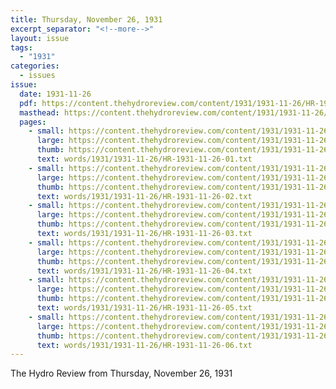 ```yaml
---
title: Thursday, November 26, 1931
excerpt_separator: "<!--more-->"
layout: issue
tags:
  - "1931"
categories:
  - issues
issue:
  date: 1931-11-26
  pdf: https://content.thehydroreview.com/content/1931/1931-11-26/HR-1931-11-26.pdf
  masthead: https://content.thehydroreview.com/content/1931/1931-11-26/masthead/HR-1931-11-26.jpg
  pages:
    - small: https://content.thehydroreview.com/content/1931/1931-11-26/small/HR-1931-11-26-01.jpg
      large: https://content.thehydroreview.com/content/1931/1931-11-26/large/HR-1931-11-26-01.jpg
      thumb: https://content.thehydroreview.com/content/1931/1931-11-26/thumbnails/HR-1931-11-26-01.jpg
      text: words/1931/1931-11-26/HR-1931-11-26-01.txt
    - small: https://content.thehydroreview.com/content/1931/1931-11-26/small/HR-1931-11-26-02.jpg
      large: https://content.thehydroreview.com/content/1931/1931-11-26/large/HR-1931-11-26-02.jpg
      thumb: https://content.thehydroreview.com/content/1931/1931-11-26/thumbnails/HR-1931-11-26-02.jpg
      text: words/1931/1931-11-26/HR-1931-11-26-02.txt
    - small: https://content.thehydroreview.com/content/1931/1931-11-26/small/HR-1931-11-26-03.jpg
      large: https://content.thehydroreview.com/content/1931/1931-11-26/large/HR-1931-11-26-03.jpg
      thumb: https://content.thehydroreview.com/content/1931/1931-11-26/thumbnails/HR-1931-11-26-03.jpg
      text: words/1931/1931-11-26/HR-1931-11-26-03.txt
    - small: https://content.thehydroreview.com/content/1931/1931-11-26/small/HR-1931-11-26-04.jpg
      large: https://content.thehydroreview.com/content/1931/1931-11-26/large/HR-1931-11-26-04.jpg
      thumb: https://content.thehydroreview.com/content/1931/1931-11-26/thumbnails/HR-1931-11-26-04.jpg
      text: words/1931/1931-11-26/HR-1931-11-26-04.txt
    - small: https://content.thehydroreview.com/content/1931/1931-11-26/small/HR-1931-11-26-05.jpg
      large: https://content.thehydroreview.com/content/1931/1931-11-26/large/HR-1931-11-26-05.jpg
      thumb: https://content.thehydroreview.com/content/1931/1931-11-26/thumbnails/HR-1931-11-26-05.jpg
      text: words/1931/1931-11-26/HR-1931-11-26-05.txt
    - small: https://content.thehydroreview.com/content/1931/1931-11-26/small/HR-1931-11-26-06.jpg
      large: https://content.thehydroreview.com/content/1931/1931-11-26/large/HR-1931-11-26-06.jpg
      thumb: https://content.thehydroreview.com/content/1931/1931-11-26/thumbnails/HR-1931-11-26-06.jpg
      text: words/1931/1931-11-26/HR-1931-11-26-06.txt
---
```


The Hydro Review from Thursday, November 26, 1931

<!--more-->


